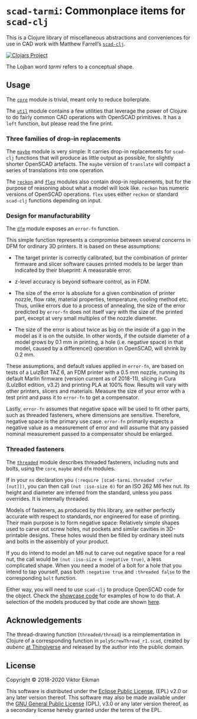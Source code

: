 # `scad-tarmi`: Commonplace items for `scad-clj`

This is a Clojure library of miscellaneous abstractions and conveniences for
use in CAD work with Matthew Farrell’s
[`scad-clj`](https://github.com/farrellm/scad-clj).

[![Clojars Project](https://img.shields.io/clojars/v/scad-tarmi.svg)](https://clojars.org/scad-tarmi)

The Lojban word *tarmi* refers to a conceptual shape.

## Usage

The [`core`](src/scad_tarmi/core.clj) module is trivial, meant only to reduce
boilerplate.

The [`util`](src/scad_tarmi/util.clj) module contains a few utilities that
leverage the power of Clojure to do fairly common CAD operations with OpenSCAD
primitives. It has a `loft` function, but please read the fine print.

### Three families of drop-in replacements

The [`maybe`](src/scad_tarmi/maybe.clj) module is very simple: It carries
drop-in replacements for `scad-clj` functions that will produce as little
output as possible, for slightly shorter OpenSCAD artefacts. The `maybe`
version of `translate` will compact a series of translations into one
operation.

The [`reckon`](src/scad_tarmi/reckon.clj) and [`flex`](src/scad_tarmi/flex.clj)
modules also contain drop-in replacements, but for the purpose of reasoning
about what a model will look like. `reckon` has numeric versions of OpenSCAD
operations. `flex` uses either `reckon` or standard `scad-clj` functions
depending on input.

### Design for manufacturability

The [`dfm`](src/scad_tarmi/dfm.clj) module exposes an `error-fn` function.

This simple function represents a compromise between several concerns in DFM
for ordinary 3D printers. It is based on these assumptions:

* The target printer is correctly calibrated, but the combination of printer
  firmware and slicer software causes printed models to be larger than
  indicated by their blueprint: A measurable error.

* z-level accuracy is beyond software control, as in FDM.

* The size of the error is absolute for a given combination of printer
  nozzle, flow rate, material properties, temperature, cooling method etc.
  Thus, unlike errors due to a process of annealing, the size of the error
  predicted by `error-fn` does not itself vary with the size of the
  printed part, except at very small multiples of the nozzle diameter.

* The size of the error is about twice as big on the inside of a gap in the
  model as it is on the outside. In other words, if the outside diameter of
  a model grows by 0.1 mm in printing, a hole (i.e. negative space) in that
  model, caused by a difference() operation in OpenSCAD, will shrink by
  0.2 mm.

These assumptions, and default values applied in `error-fn`, are based
on tests of a LulzBot TAZ 6, an FDM printer with a 0.5 mm nozzle, running
its default Marlin firmware (version current as of 2018-11), slicing in Cura
(LulzBot edition, v3.2) and printing PLA at 100% flow. Results will vary
with other printers, slicers and materials. Measure the size of your error
with a test print and pass it to `error-fn` to get a compensator.

Lastly, `error-fn` assumes that negative space will be used to fit other parts,
such as threaded fasteners, where dimensions are sensitive. Therefore, negative
space is the primary use case. `error-fn` primarily expects a negative value
as a measurement of error and will assume that any passed nominal measurement
passed to a compensator should be enlarged.

### Threaded fasteners

The [`threaded`](src/scad_tarmi/threaded.clj) module describes threaded
fasteners, including nuts and bolts, using the `core`, `maybe` and `dfm`
modules.

If in your `ns` declaration you `(:require [scad-tarmi.threaded :refer [nut]])`,
you can then call `(nut :iso-size 6)` for an ISO 262 M6 hex nut. Its height
and diameter are inferred from the standard, unless you pass overrides.
It is internally threaded.

Models of fasteners, as produced by this library, are neither perfectly
accurate with respect to standards, nor engineered for ease of printing.
Their main purpose is to form negative space: Relatively simple shapes used
to carve out screw holes, nut pockets and similar cavities in 3D-printable
designs. These holes would then be filled by ordinary steel nuts and bolts
in the assembly of your product.

If you do intend to model an M6 nut to carve out negative space for a real nut,
the call would be `(nut :iso-size 6 :negative true)`, a less complicated shape.
When you need a model of a bolt for a hole that you intend to tap yourself,
pass both `:negative true` and `:threaded false` to the corresponding `bolt`
function.

Either way, you will need to use `scad-clj` to produce OpenSCAD code for the
object. Check the [showcase code](src/showcase/core.clj) for examples of how
to do that. A selection of the models produced by that code are shown
[here](showcase/stl).

## Acknowledgements

The thread-drawing function (`threaded/thread`) is a reimplementation in
Clojure of a corresponding function in `polyScrewThread_r1.scad`, created by
*aubenc* [at Thingiverse](http://www.thingiverse.com/thing:8796) and released
by the author into the public domain.

## License

Copyright © 2018-2020 Viktor Eikman

This software is distributed under the [Eclipse Public License](LICENSE-EPL),
(EPL) v2.0 or any later version thereof. This software may also be made
available under the [GNU General Public License](LICENSE-GPL) (GPL), v3.0 or
any later version thereof, as a secondary license hereby granted under the
terms of the EPL.
